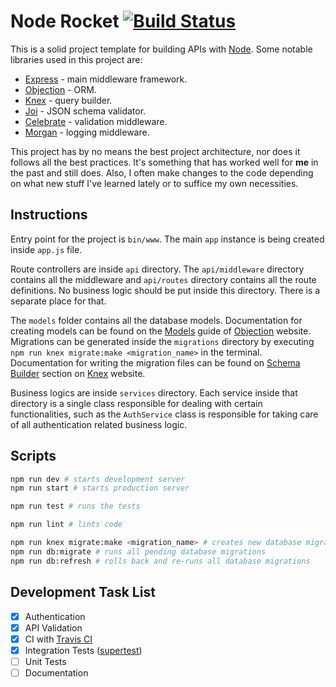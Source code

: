 # Node Rocket [![Build Status](https://travis-ci.com/fhsinchy/node-rocket.svg?branch=master)](https://travis-ci.com/fhsinchy/node-rocket)

This is a solid project template for building APIs with [Node](https://github.com/nodejs/node). Some notable libraries used in this project are:

- [Express](https://github.com/expressjs/express) - main middleware framework.
- [Objection](https://github.com/Vincit/objection.js/) - ORM.
- [Knex](https://github.com/knex/knex) - query builder.
- [Joi](https://github.com/hapijs/joi) - JSON schema validator.
- [Celebrate](https://github.com/arb/celebrate) - validation middleware.
- [Morgan](https://github.com/expressjs/morgan) - logging middleware.

This project has by no means the best project architecture, nor does it follows all the best practices. It's something that has worked well for __me__ in the past and still does. Also, I often make changes to the code depending on what new stuff I've learned lately or to suffice my own necessities.

## Instructions

Entry point for the project is `bin/www`. The main `app` instance is being created inside `app.js` file.

Route controllers are inside `api` directory. The `api/middleware` directory contains all the middleware and `api/routes` directory contains all the route definitions. No business logic should be put inside this directory. There is a separate place for that.

The `models` folder contains all the database models. Documentation for creating models can be found on the [Models](https://vincit.github.io/objection.js/guide/models.html) guide of [Objection](https://vincit.github.io/) website. Migrations can be generated inside the `migrations` directory by executing `npm run knex migrate:make <migration_name>` in the terminal. Documentation for writing the migration files can be found on [Schema Builder](http://knexjs.org/#Schema) section on [Knex](http://knexjs.org/) website.

Business logics are inside `services` directory. Each service inside that directory is a single class responsible for dealing with certain functionalities, such as the `AuthService` class is responsible for taking care of all authentication related business logic.

## Scripts

```bash
npm run dev # starts development server
npm run start # starts production server

npm run test # runs the tests

npm run lint # lints code

npm run knex migrate:make <migration_name> # creates new database migration
npm run db:migrate # runs all pending database migrations
npm run db:refresh # rolls back and re-runs all database migrations
```

## Development Task List

- [x] Authentication
- [x] API Validation
- [x] CI with [Travis CI](https://travis-ci.com/)
- [x] Integration Tests ([supertest](https://github.com/visionmedia/supertest))
- [ ] Unit Tests
- [ ] Documentation

